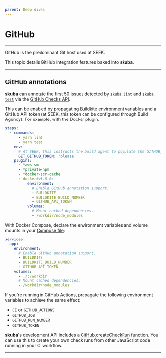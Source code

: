 ```yaml
---
parent: Deep dives
---
```


# GitHub

---

GitHub is the predominant Git host used at SEEK.

This topic details GitHub integration features baked into **skuba**.

---

## GitHub annotations

**skuba** can annotate the first 50 issues detected by [`skuba lint`] and [`skuba test`] via the [GitHub Checks API].

This can be enabled by propagating Buildkite environment variables and a GitHub API token (at SEEK, this token can be configured through Build Agency).
For example, with the Docker plugin:

```yaml
steps:
  - commands:
      - yarn lint
      - yarn test
    env:
      # At SEEK, this instructs the build agent to populate the GITHUB_API_TOKEN environment variable for this step
      GET_GITHUB_TOKEN: 'please'
    plugins:
      - *aws-sm
      - *private-npm
      - *docker-ecr-cache
      - docker#v3.8.0:
          environment:
            # Enable GitHub annotation support.
            - BUILDKITE
            - BUILDKITE_BUILD_NUMBER
            - GITHUB_API_TOKEN
          volumes:
            # Mount cached dependencies.
            - /workdir/node_modules
```

With Docker Compose,
declare the environment variables and volume mounts in your [Compose file]:

```yaml
services:
  app:
    environment:
      # Enable GitHub annotation support.
      - BUILDKITE
      - BUILDKITE_BUILD_NUMBER
      - GITHUB_API_TOKEN
    volumes:
      - ./:/workdir
      # Mount cached dependencies.
      - /workdir/node_modules
```

If you're running in GitHub Actions,
propagate the following environment variables to achieve the same effect:

- `CI` or `GITHUB_ACTIONS`
- `GITHUB_JOB`
- `GITHUB_RUN_NUMBER`
- `GITHUB_TOKEN`

**skuba**'s development API includes a [GitHub.createCheckRun] function.
You can use this to create your own check runs from other JavaScript code running in your CI workflow.

---

[`skuba lint`]: ../cli/lint.md#skuba-lint
[`skuba test`]: ../cli/test.md#skuba-test
[github.createcheckrun]: ../development-api/github.md#createCheckRun
[github checks api]: https://docs.github.com/en/rest/reference/checks/
[compose file]: https://docs.docker.com/compose/compose-file
[docker buildkite plugin]: https://github.com/buildkite-plugins/docker-buildkite-plugin
